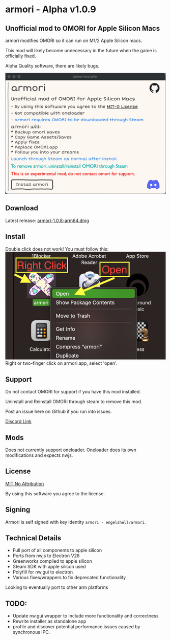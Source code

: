 #  armori - Alpha v1.0.9
## Unofficial mod to OMORI for Apple Silicon Macs

armori modifies OMORI so it can run on M1/2 Apple Silicon macs.

This mod will likely become unnecessary in the future when the game is officially fixed.

Alpha Quality software, there are likely bugs.

![installer image](image.png)

## Download
Latest release: [armori-1.0.8-arm64.dmg](https://github.com/Engelshell/armori/releases/download/v1.0.8-alpha.1/armori-1.0.8-arm64.dmg)


## Install
Double click does not work! You must follow this:
![open image](open.png)
Right or two-finger click on armori.app, select 'open'.

## Support
Do not contact OMORI for support if you have this mod installed.

Uninstall and Reinstall OMORI through steam to remove this mod.

Post an issue here on Github if you run into issues.

[Discord Link](https://discord.gg/bJYqHRAg7A)

## Mods
Does not currently support oneloader. Oneloader does its own modifications and expects nwjs.

## License
[MIT No Attribution](LICENSE.md)

By using this software you agree to the license.

## Signing
Armori is self signed with key identity `armori - engelshell/armori`. 

## Technical Details
- Full port of all components to apple silicon
- Ports from nwjs to Electron V26
- Greenworks compiled to apple silicon
- Steam SDK with apple silicon used
- Polyfill for nw.gui to electron
- Various fixes/wrappers to fix deprecated functionality

Looking to eventually port to other arm platforms

## TODO:

- Update nw.gui wrapper to include more functionality and correctness
- Rewrite installer as standalone app
- profile and discover potential performance issues caused by synchronous IPC.